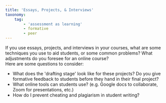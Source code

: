 ```yaml
---
title: 'Essays, Projects, & Interviews'
taxonomy:
    tag:
        - 'assessment as learning'
        - formative
        - peer
---
```



If you use essays, projects, and interviews in your courses, what are some techniques you use to aid students, or some common problems? What adjustments do you foresee for an online course?  
Here are some questions to consider:

- What does the 'drafting stage' look like for these projects?  Do you give formative feedback to students before they hand in their final project?
- What online tools can students use? (e.g. Google docs to collaborate, Zoom for presentations, etc.)
- How do I prevent cheating and plagiarism in student writing?
